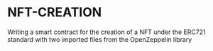 # NFT-CREATION
Writing a smart contract for the creation of a NFT under the ERC721 standard with two imported files from the OpenZeppelin library 
